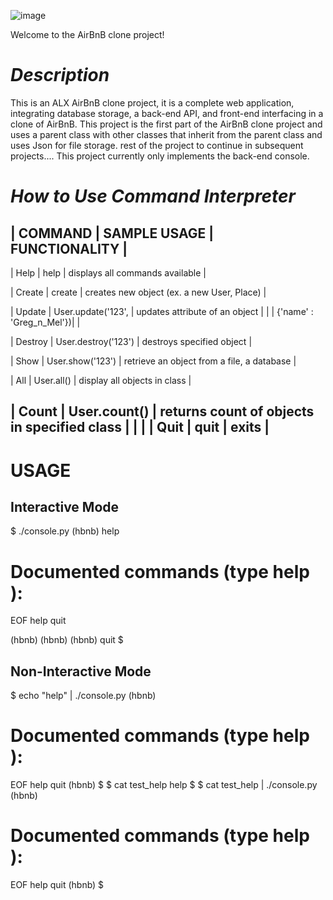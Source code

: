 ![image](https://user-images.githubusercontent.com/106808436/203632781-41505e68-a74c-4907-844a-b682b6b4217b.png)

Welcome to the AirBnB clone project!

# ***Description***

This is an ALX AirBnB clone project, it is a complete web application, integrating database storage, a back-end API, and front-end interfacing in a clone of AirBnB. This project is the first part of the AirBnB clone project and uses a parent class with other classes that inherit from the parent class and uses Json for file storage. rest of the project to continue in subsequent projects....
This project currently only implements the back-end console.

  # ***How to Use Command Interpreter***
|     **COMMAND**  |  SAMPLE USAGE            |       FUNCTIONALITY                           |
-----------------------------------------------------------------------------------------------
|       Help       |     help                 |  displays all commands available              |

|       Create     |  create <class>          |  creates new object (ex. a new User, Place)   |

|       Update     |  User.update('123',      |  updates attribute of an object               |
|                  |  {'name' : 'Greg_n_Mel'})|                                               |    
  
|       Destroy    |  User.destroy('123')     |   destroys specified object                   |

|       Show       |  User.show('123')        |   retrieve an object from a file, a database  |

|       All        |    User.all()            |  display all objects in class                 |

|       Count      |   User.count()           |  returns count of objects in specified class  |
|                  |
|       Quit       |     quit                 |       exits                                   |
 -----------------------------------------------------------------------------------------------
  
  
  # **USAGE**
  ## Interactive Mode
  $ ./console.py
(hbnb) help

Documented commands (type help <topic>):
========================================
EOF  help  quit

(hbnb)
(hbnb)
(hbnb) quit
$
  
  
  ## Non-Interactive Mode
  $ echo "help" | ./console.py
(hbnb)

Documented commands (type help <topic>):
========================================
EOF  help  quit
(hbnb)
$
$ cat test_help
help
$
$ cat test_help | ./console.py
(hbnb)

Documented commands (type help <topic>):
========================================
EOF  help  quit
(hbnb)
$
